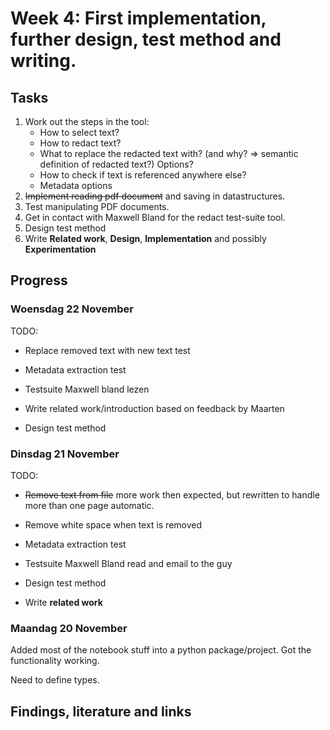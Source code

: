 # Week 4: First implementation, further design, test method and writing.

## Tasks

1. Work out the steps in the tool:
   - How to select text?
   - How to redact text?
   - What to replace the redacted text with? (and why? => semantic definition of redacted text?) Options?
   - How to check if text is referenced anywhere else?
   - Metadata options
2. ~~Implement reading pdf document~~ and saving in datastructures.
3. Test manipulating PDF documents.
4. Get in contact with Maxwell Bland for the redact test-suite tool.
5. Design test method
6. Write **Related work**, **Design**, **Implementation** and possibly **Experimentation**

## Progress

### Woensdag 22 November

TODO:

- Replace removed text with new text test
- Metadata extraction test

- Testsuite Maxwell bland lezen
- Write related work/introduction based on feedback by Maarten
- Design test method

### Dinsdag 21 November

TODO:

- ~~Remove text from file~~ more work then expected, but rewritten to handle more than one page automatic.
- Remove white space when text is removed
- Metadata extraction test

- Testsuite Maxwell Bland read and email to the guy
- Design test method
- Write **related work**

### Maandag 20 November

Added most of the notebook stuff into a python package/project. Got the functionality working.

Need to define types.

## Findings, literature and links
